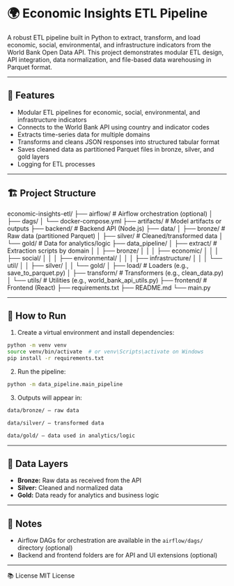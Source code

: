 # 🌍 Economic Insights ETL Pipeline

A robust ETL pipeline built in Python to extract, transform, and load economic, social, environmental, and infrastructure indicators from the World Bank Open Data API. This project demonstrates modular ETL design, API integration, data normalization, and file-based data warehousing in Parquet format.

---

## 🚀 Features

- Modular ETL pipelines for economic, social, environmental, and infrastructure indicators
- Connects to the World Bank API using country and indicator codes
- Extracts time-series data for multiple domains
- Transforms and cleans JSON responses into structured tabular format
- Saves cleaned data as partitioned Parquet files in bronze, silver, and gold layers
- Logging for ETL processes

---

## 🏗️ Project Structure

economic-insights-etl/
├── airflow/                  # Airflow orchestration (optional)
│   ├── dags/
│   └── docker-compose.yml
├── artifacts/                # Model artifacts or outputs
├── backend/                  # Backend API (Node.js)
├── data/
│   ├── bronze/               # Raw data (partitioned Parquet)
│   ├── silver/               # Cleaned/transformed data
│   └── gold/                 # Data for analytics/logic
├── data_pipeline/
│   ├── extract/              # Extraction scripts by domain
│   │   ├── bronze/
│   │   │   ├── economic/
│   │   │   ├── social/
│   │   │   ├── environmental/
│   │   │   ├── infrastructure/
│   │   │   └── util/
│   │   ├── silver/
│   │   └── gold/
│   ├── load/                 # Loaders (e.g., save_to_parquet.py)
│   ├── transform/            # Transformers (e.g., clean_data.py)
│   └── utils/                # Utilities (e.g., world_bank_api_utils.py)
├── frontend/                 # Frontend (React)
├── requirements.txt
├── README.md
└── main.py 

---

## 🧪 How to Run

1. Create a virtual environment and install dependencies:
```bash
python -m venv venv
source venv/bin/activate  # or venv\Scripts\activate on Windows
pip install -r requirements.txt
```
2. Run the pipeline:
```bash
python -m data_pipeline.main_pipeline
```
3. Outputs will appear in:
```bash
data/bronze/ – raw data

data/silver/ – transformed data

data/gold/ – data used in analytics/logic
```

---

## 📁 Data Layers
- **Bronze:** Raw data as received from the API
- **Silver:** Cleaned and normalized data
- **Gold:** Data ready for analytics and business logic

---

## 📝 Notes
- Airflow DAGs for orchestration are available in the `airflow/dags/` directory (optional)
- Backend and frontend folders are for API and UI extensions (optional)

---

📚 License
MIT License
